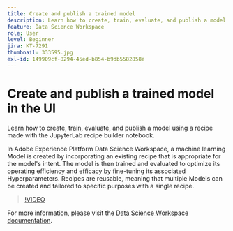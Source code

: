 ```yaml
---
title: Create and publish a trained model
description: Learn how to create, train, evaluate, and publish a model using a recipe made with the JupyterLab recipe builder notebook.
feature: Data Science Workspace
role: User
level: Beginner
jira: KT-7291
thumbnail: 333595.jpg
exl-id: 149909cf-8294-45ed-b854-b9db5582858e
---
```

# Create and publish a trained model in the UI

Learn how to create, train, evaluate, and publish a model using a recipe made with the JupyterLab recipe builder notebook.

In Adobe Experience Platform Data Science Workspace, a machine learning Model is created by incorporating an existing recipe that is appropriate for the model's intent. The model is then trained and evaluated to optimize its operating efficiency and efficacy by fine-tuning its associated Hyperparameters. Recipes are reusable, meaning that multiple Models can be created and tailored to specific purposes with a single recipe.

>[!VIDEO](https://video.tv.adobe.com/v/333595)

For more information, please visit the [Data Science Workspace documentation](https://experienceleague.adobe.com/docs/experience-platform/data-science-workspace/home.html).
